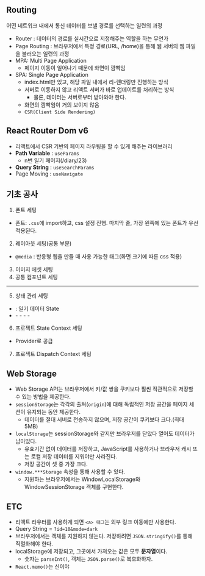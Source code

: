 ## Routing

어떤 네트워크 내에서 통신 데이터를 보낼 경로를 선택하는 일련의 과정

- Router : 데이터의 경로를 실시간으로 지정해주는 역할을 하는 무언가
- Page Routing : 브라우저에서 특정 경로(URL, /home)을 통해 웹 서버의 웹 파일을 불러오는 일련의 과정
- MPA: Multi Page Application
  - 페이지 이동이 일어나기 때문에 화면이 깜빡임
- SPA: Single Page Application
  - index.html만 있고, 해당 파일 내에서 리-렌더링만 진행하는 방식
  - 서버로 이동하지 않고 리액트 서버가 바로 업데이트를 처리하는 방식
    - 물론, 데이터는 서버로부터 받아와야 한다.
  - 화면의 깜빡임이 거의 보이지 않음
  - `CSR(Client Side Rendering)`

## React Router Dom v6

- 리액트에서 CSR 기반의 페이지 라우팅을 할 수 있게 해주는 라이브러리
- **Path Variable** : `useParams`
  - n번 일기 페이지(/diary/23)
- **Query String** : `useSearchParams`
- Page Moving : `useNavigate`

## 기초 공사

1. 폰트 세팅

- 폰트: `.css`에 import하고, css 설정 진행. 마지막 줄, 가장 왼쪽에 있는 폰트가 우선 적용된다.

2. 레이아웃 세팅(공통 부분)

- `@media` : 반응형 웹을 만들 때 사용 가능한 태그(화면 크기에 따른 css 적용)

3. 이미지 에셋 세팅
4. 공통 컴포넌트 세팅

---

5. 상태 관리 세팅

- <App /> : 일기 데이터 State
- <ReactRouter />
  - <Home />
  - <New />
  - <Edit />
  - <Dairy />

6. 프로젝트 State Context 세팅

- Provider로 공급

7. 프로젝트 Dispatch Context 세팅

## Web Storage

- Web Storage API는 브라우저에서 키/값 쌍을 쿠키보다 훨씬 직관적으로 저장할 수 있는 방법을 제공한다.
- `sessionStorage`는 각각의 출처(`origin`)에 대해 독립적인 저장 공간을 페이지 세션이 유지되는 동안 제공한다.
  - 데이터를 절대 서버로 전송하지 않으며, 저장 공간이 쿠키보다 크다.(최대 5MB)
- `localStorage`는 sessionStorage와 같지만 브라우저를 닫았다 열어도 데이터가 남아있다.
  - 유효기간 없이 데이터를 저장하고, JavaScript를 사용하거나 브라우저 캐시 또는 로컬 저장 데이터를 지워야만 사라진다.
  - 저장 공간이 셋 중 가장 크다.
- `window.***Storage` 속성을 통해 사용할 수 있다.
  - 지원하는 브라우저에서는 WindowLocalStorage와 WindowSessionStorage 객체를 구현한다.

## ETC

- 리액트 라우터를 사용하게 되면 `<a> 태그`는 외부 링크 이동에만 사용한다.
- Query String = `?id=10&mode=dark`
- 브라우저에서는 객체를 지원하지 않는다. 저장하려면 `JSON.stringify()`를 통해 직렬화해야 한다.
- localStorage에 저장되고, 그곳에서 가져오는 값은 모두 **문자열**이다.
  - 숫자는 `parseInt()`, 객체는 `JSON.parse()`로 복호화하자.
- `React.memo()`는 신이야
